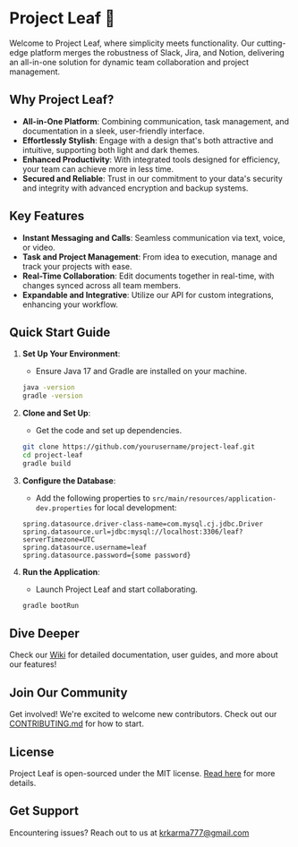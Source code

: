 # Project Leaf 🍃

Welcome to Project Leaf, where simplicity meets functionality. Our cutting-edge platform merges the robustness of Slack, Jira, and Notion, delivering an all-in-one solution for dynamic team collaboration and project management.

## Why Project Leaf?
- **All-in-One Platform**: Combining communication, task management, and documentation in a sleek, user-friendly interface.
- **Effortlessly Stylish**: Engage with a design that's both attractive and intuitive, supporting both light and dark themes.
- **Enhanced Productivity**: With integrated tools designed for efficiency, your team can achieve more in less time.
- **Secured and Reliable**: Trust in our commitment to your data's security and integrity with advanced encryption and backup systems.

## Key Features

- **Instant Messaging and Calls**: Seamless communication via text, voice, or video.
- **Task and Project Management**: From idea to execution, manage and track your projects with ease.
- **Real-Time Collaboration**: Edit documents together in real-time, with changes synced across all team members.
- **Expandable and Integrative**: Utilize our API for custom integrations, enhancing your workflow.

## Quick Start Guide

1. **Set Up Your Environment**:
   - Ensure Java 17 and Gradle are installed on your machine.
   ```bash
   java -version
   gradle -version
   ```

2. **Clone and Set Up**:
   - Get the code and set up dependencies.
   ```bash
   git clone https://github.com/yourusername/project-leaf.git
   cd project-leaf
   gradle build
   ```

3. **Configure the Database**:
   - Add the following properties to `src/main/resources/application-dev.properties` for local development:
   ```properties
   spring.datasource.driver-class-name=com.mysql.cj.jdbc.Driver
   spring.datasource.url=jdbc:mysql://localhost:3306/leaf?serverTimezone=UTC
   spring.datasource.username=leaf
   spring.datasource.password={some password}
   ```

4. **Run the Application**:
   - Launch Project Leaf and start collaborating.
   ```bash
   gradle bootRun
   ```

## Dive Deeper

Check our [Wiki](https://github.com/krkarma777/Leaf/wiki) for detailed documentation, user guides, and more about our features!

## Join Our Community

Get involved! We're excited to welcome new contributors. Check out our [CONTRIBUTING.md](https://github.com/krkarma777/Leaf/CONTRIBUTING.md) for how to start.

## License

Project Leaf is open-sourced under the MIT license. [Read here](https://github.com/krkarma777/Leaff/LICENSE) for more details.

## Get Support

Encountering issues? Reach out to us at krkarma777@gmail.com
